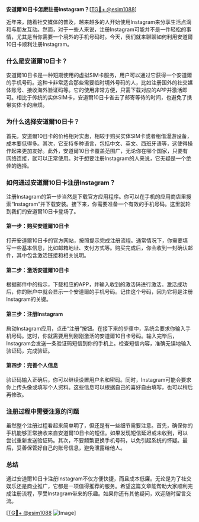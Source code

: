 **安道爾10日卡怎麽註冊Instagram？**[[TG💪+ @esim1088](https://t.me/s/esim1088)]

近年来，随着社交媒体的普及，越来越多的人开始使用Instagram来分享生活点滴和与朋友互动。然而，对于一些人来说，注册Instagram可能并不是一件轻松的事情，尤其是当你需要一个境外的手机号码时。今天，我们就来聊聊如何利用安道爾10日卡顺利注册Instagram。

### 什么是安道爾10日卡？

安道爾10日卡是一种短期使用的虚拟SIM卡服务，用户可以通过它获得一个安道爾的手机号码。这种卡非常适合那些需要临时境外号码的人，比如注册国外的社交媒体账号、接收海外验证码等。它的使用非常方便，只需下载对应的APP并激活即可。相比于传统的实体SIM卡，安道爾10日卡省去了邮寄等待的时间，也避免了携带实体卡的麻烦。

### 为什么选择安道爾10日卡？

首先，安道爾10日卡的价格相对实惠，相较于购买实体SIM卡或者租借漫游设备，成本要低得多。其次，它支持多种语言，包括中文、英文、西班牙语等，这使得操作起来更加友好。此外，安道爾10日卡覆盖范围广，无论你在哪个国家，只要有网络连接，就可以正常使用。对于想要注册Instagram的人来说，它无疑是一个绝佳的选择。

### 如何通过安道爾10日卡注册Instagram？

注册Instagram的第一步当然是下载官方应用程序。你可以在手机的应用商店里搜索“Instagram”并下载安装。接下来，你需要准备一个有效的手机号码。这里就轮到我们的安道爾10日卡登场了。

#### 第一步：购买安道爾10日卡

打开安道爾10日卡的官方网站，按照提示完成注册流程。通常情况下，你需要填写一些基本信息，比如邮箱地址、支付方式等。购买完成后，你会收到一封确认邮件，其中包含激活链接和相关说明。

#### 第二步：激活安道爾10日卡

根据邮件中的指示，下载相应的APP，并输入收到的激活码进行激活。激活成功后，你的账户中就会显示一个安道爾的手机号码。记住这个号码，因为它将是注册Instagram的关键。

#### 第三步：注册Instagram

启动Instagram应用，点击“注册”按钮。在接下来的步骤中，系统会要求你输入手机号码。这时，你就需要用到刚刚激活的安道爾10日卡号码。输入完毕后，Instagram会发送一条验证码短信到你的手机上。检查短信内容，准确无误地输入验证码，完成验证。

#### 第四步：完善个人信息

验证码输入正确后，你可以继续设置用户名和密码。同时，Instagram可能会要求你上传头像或填写个人资料。这些信息可以根据自己的喜好自由填写，也可以稍后再修改。

### 注册过程中需要注意的问题

虽然整个注册过程看起来简单明了，但还是有一些细节需要注意。首先，确保你的手机能够正常接收来自安道爾10日卡的短信。如果发现短信延迟或未收到，可以尝试重新发送验证码。其次，不要频繁更换手机号码，以免引起系统的怀疑。最后，妥善保管好自己的账号信息，避免泄露给他人。

### 总结

通过安道爾10日卡注册Instagram不仅方便快捷，而且成本低廉。无论是为了社交娱乐还是商业推广，它都是一项值得推荐的服务。希望这篇文章能帮助大家顺利完成注册流程，享受Instagram带来的乐趣。如果你还有其他疑问，欢迎随时留言交流。

[[TG💪+ @esim1088](https://t.me/s/esim1088) ![Image](https://i.postimg.cc/4NQfJmqS/Snipaste-2025-05-13-00-14-12.png)]